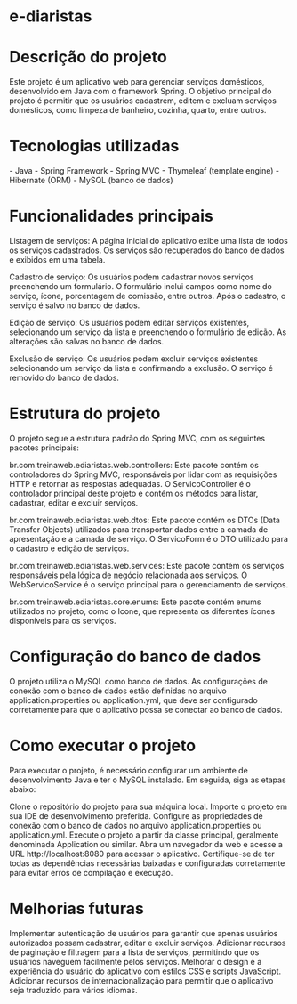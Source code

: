 # e-diaristas
<h1> Descrição do projeto</h1>
Este projeto é um aplicativo web para gerenciar serviços domésticos, desenvolvido em Java com o framework Spring. O objetivo principal do projeto é permitir que os usuários cadastrem, editem e excluam serviços domésticos, como limpeza de banheiro, cozinha, quarto, entre outros.

<h1>Tecnologias utilizadas</h1>
- Java
- Spring Framework
- Spring MVC
- Thymeleaf (template engine)
- Hibernate (ORM)
- MySQL (banco de dados)

<h1>Funcionalidades principais</h1>
Listagem de serviços: A página inicial do aplicativo exibe uma lista de todos os serviços cadastrados. Os serviços são recuperados do banco de dados e exibidos em uma tabela.

Cadastro de serviço: Os usuários podem cadastrar novos serviços preenchendo um formulário. O formulário inclui campos como nome do serviço, ícone, porcentagem de comissão, entre outros. Após o cadastro, o serviço é salvo no banco de dados.

Edição de serviço: Os usuários podem editar serviços existentes, selecionando um serviço da lista e preenchendo o formulário de edição. As alterações são salvas no banco de dados.

Exclusão de serviço: Os usuários podem excluir serviços existentes selecionando um serviço da lista e confirmando a exclusão. O serviço é removido do banco de dados.

<h1>Estrutura do projeto</h1>
O projeto segue a estrutura padrão do Spring MVC, com os seguintes pacotes principais:

br.com.treinaweb.ediaristas.web.controllers: Este pacote contém os controladores do Spring MVC, responsáveis por lidar com as requisições HTTP e retornar as respostas adequadas. O ServicoController é o controlador principal deste projeto e contém os métodos para listar, cadastrar, editar e excluir serviços.

br.com.treinaweb.ediaristas.web.dtos: Este pacote contém os DTOs (Data Transfer Objects) utilizados para transportar dados entre a camada de apresentação e a camada de serviço. O ServicoForm é o DTO utilizado para o cadastro e edição de serviços.

br.com.treinaweb.ediaristas.web.services: Este pacote contém os serviços responsáveis pela lógica de negócio relacionada aos serviços. O WebServicoService é o serviço principal para o gerenciamento de serviços.

br.com.treinaweb.ediaristas.core.enums: Este pacote contém enums utilizados no projeto, como o Icone, que representa os diferentes ícones disponíveis para os serviços.

<h1>Configuração do banco de dados</h1>
O projeto utiliza o MySQL como banco de dados. As configurações de conexão com o banco de dados estão definidas no arquivo application.properties ou application.yml, que deve ser configurado corretamente para que o aplicativo possa se conectar ao banco de dados.

<h1>Como executar o projeto</h1>
Para executar o projeto, é necessário configurar um ambiente de desenvolvimento Java e ter o MySQL instalado. Em seguida, siga as etapas abaixo:

Clone o repositório do projeto para sua máquina local.
Importe o projeto em sua IDE de desenvolvimento preferida.
Configure as propriedades de conexão com o banco de dados no arquivo application.properties ou application.yml.
Execute o projeto a partir da classe principal, geralmente denominada Application ou similar.
Abra um navegador da web e acesse a URL http://localhost:8080 para acessar o aplicativo.
Certifique-se de ter todas as dependências necessárias baixadas e configuradas corretamente para evitar erros de compilação e execução.

<h1>Melhorias futuras</h1>
Implementar autenticação de usuários para garantir que apenas usuários autorizados possam cadastrar, editar e excluir serviços.
Adicionar recursos de paginação e filtragem para a lista de serviços, permitindo que os usuários naveguem facilmente pelos serviços.
Melhorar o design e a experiência do usuário do aplicativo com estilos CSS e scripts JavaScript.
Adicionar recursos de internacionalização para permitir que o aplicativo seja traduzido para vários idiomas.
